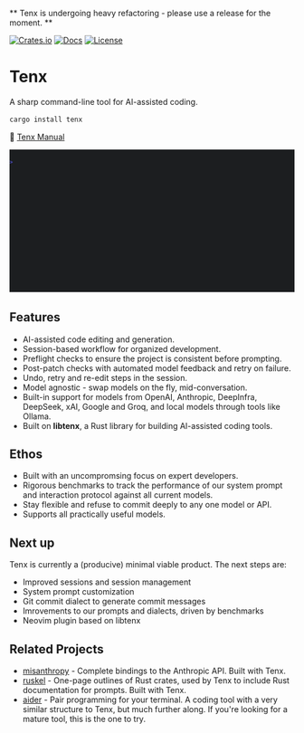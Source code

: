 ** Tenx is undergoing heavy refactoring - please use a release for the moment. **

[![Crates.io](https://img.shields.io/crates/v/tenx.svg)](https://crates.io/crates/tenx)
[![Docs](https://img.shields.io/docsrs/libtenx)](https://docs.rs/libtenx)
[![License](https://img.shields.io/badge/license-MIT-blue.svg)](https://opensource.org/licenses/MIT)

# Tenx

A sharp command-line tool for AI-assisted coding.


```bash
cargo install tenx
```

📘 [Tenx Manual](https://cortesi.github.io/tenx-manual/overview.html)

<p align="center">
  <img src="https://raw.githubusercontent.com/cortesi/tenx/master/.assets/quickstart_quick.gif">
</p>

## Features

- AI-assisted code editing and generation.
- Session-based workflow for organized development.
- Preflight checks to ensure the project is consistent before prompting.
- Post-patch checks with automated model feedback and retry on failure.
- Undo, retry and re-edit steps in the session.
- Model agnostic - swap models on the fly, mid-conversation. 
- Built-in support for models from OpenAI, Anthropic, DeepInfra, DeepSeek, xAI,
  Google and Groq, and local models through tools like Ollama.
- Built on **libtenx**, a Rust library for building AI-assisted coding tools.


## Ethos

- Built with an uncompromsing focus on expert developers.
- Rigorous benchmarks to track the performance of our system prompt and
  interaction protocol against all current models.
- Stay flexible and refuse to commit deeply to any one model or API.
- Supports all practically useful models.


## Next up

Tenx is currently a (producive) minimal viable product. The next steps are:

- Improved sessions and session management
- System prompt customization
- Git commit dialect to generate commit messages
- Imrovements to our prompts and dialects, driven by benchmarks
- Neovim plugin based on libtenx


## Related Projects

- [misanthropy](https://github.com/cortesi/misanthropy) - Complete bindings to the Anthropic API. Built with Tenx.
- [ruskel](https://github.com/cortesi/ruskel) - One-page outlines of Rust
  crates, used by Tenx to include Rust documentation for prompts. Built with Tenx.
- [aider](https://github.com/Aider-AI/aider) - Pair programming for your
  terminal. A coding tool with a very similar structure to Tenx, but much
  further along. If you're looking for a mature tool, this is the one to try.
